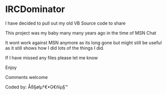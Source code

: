 # IRCDominator

I have decided to pull out my old VB Source code to share

This project was my baby many many years ago in the time of MSN Chat

It wont work against MSN anymore as its long gone but might still be useful as it still shows how I did lots of the things I did.

If I have missed any files please let me know

Enjoy

Comments welcome

Coded by: Åß§ølµ†€•G€ñïµ§™
